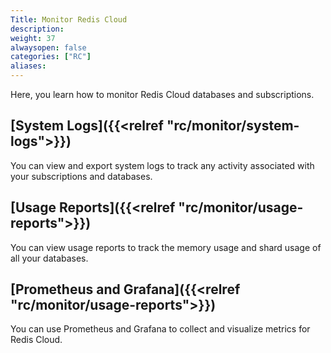 ```yaml
---
Title: Monitor Redis Cloud
description:
weight: 37
alwaysopen: false
categories: ["RC"]
aliases: 
---
```


Here, you learn how to monitor Redis Cloud databases and subscriptions. 

## [System Logs]({{<relref "rc/monitor/system-logs">}})

You can view and export system logs to track any activity associated with your subscriptions and databases.

## [Usage Reports]({{<relref "rc/monitor/usage-reports">}})

You can view usage reports to track the memory usage and shard usage of all your databases.

## [Prometheus and Grafana]({{<relref "rc/monitor/usage-reports">}})

You can use Prometheus and Grafana to collect and visualize metrics for Redis Cloud.
